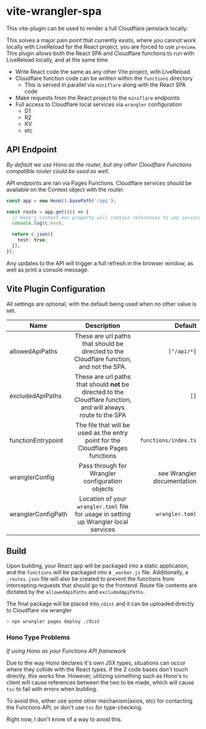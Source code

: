 # vite-wrangler-spa

This vite-plugin can be used to render a full Cloudflare jamstack locally.

This solves a major pain point that currently exists, where you cannot work locally with LiveReload
for the React project, you are forced to use `preview`. This plugin allows both the React SPA and
Cloudflare functions to run with LiveReload locally, and at the same time.

- Write React code the same as any other Vite project, with LiveReload
- Cloudflare function code can be written within the `functions` directory
  - This is served in parallel via `miniflare` along with the React SPA code
- Make requests from the React project to the `miniflare` endpoints
- Full access to Cloudflare local services via `wrangler` configuration
  - D1
  - R2
  - KV
  - etc

## API Endpoint

_By default we use Hono as the router, but any other Cloudflare Functions compatible router could be used as well._

API endpoints are ran via Pages Functions. Cloudflare services should be available on the Context object with the router.

```ts
const app = new Hono().basePath('/api');

const route = app.get((c) => {
  // Hono's context.env property will contain references to any services bound to the Pages
  console.log(c.env);

  return c.json({
    test: true,
  });
});
```

Any updates to the API will trigger a full refresh in the browser window, as well as print a console message.

## Vite Plugin Configuration

All settings are optional, with the default being used when no other value is set.

| Name               |                                                   Description                                                    |                    Default |
| ------------------ | :--------------------------------------------------------------------------------------------------------------: | -------------------------: |
| allowedApiPaths    |             These are url paths that should be directed to the Cloudflare function, and not the SPA.             |                `["/api/*]` |
| excludedApiPaths   | These are url paths that should **not** be directed to the Cloudflare function, and will always route to the SPA |                       `[]` |
| functionEntrypoint |                 The file that will be used as the entry point for the Cloudflare Pages functions                 |       `functions/index.ts` |
| wranglerConfig     |                                 Pass through for Wrangler configuration objects                                  | see Wrangler documentation |
| wranglerConfigPath |              Location of your `wrangler.toml` file for usage in setting up Wrangler local services               |            `wrangler.toml` |

## Build

Upon building, your React app will be packaged into a static application, and the `functions` will be
packaged into a `_worker.js` file. Additionally, a `_routes.json` file will also be created to prevent
the functions from intercepting requests that should go to the frontend. Route file contents are dictated by the
`allowedApiPaths` and `excludedApiPaths`.

The final package will be placed into `/dist` and it can be uploaded directly to Cloudflare via wrangler

```sh
> npx wrangler pages deploy ./dist
```

### Hono Type Problems

_If using Hono as your Functions API framework_

Due to the way Hono declares it's own JSX types, situations can occur where they collide with the React types.
If the 2 code bases don't touch directly, this works fine. However, utilizing something such as Hono's `hc` client
will cause references between the two to be made, which will cause `tsc` to fail with errors when building.

To avoid this, either use some other mechanism(axios, etc) for contacting the Functions API, or don't use `tsc` for
type-checking.

Right now, I don't know of a way to avoid this.
